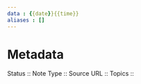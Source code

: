```yaml
---
data : {{date}}{{time}}
aliases : []
---
```

# Metadata

Status ::
Note Type ::
Source URL ::
Topics ::